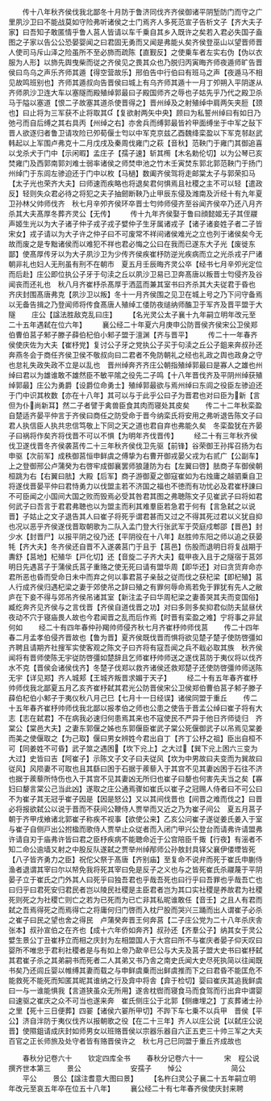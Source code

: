 <!-- { "loadSidebar": true } -->
　　传十八年秋齐侯伐我北鄙冬十月防于鲁济同伐齐齐侯御诸平阴堑防门而守之广里夙沙卫曰不能战莫如守险弗听诸侯之士门焉齐人多死范宣子告析文子【齐大夫子家】曰吾知子敢匿情乎鲁人莒人皆请以车千乗自其乡入既许之矣若入君必失国子盍图之子家以告公公恐晏婴闻之曰君固无勇而又闻是弗能乆矣齐侯登巫山以望晋师晋人使司马斥山泽之险虽所不至必斾而疏陈【直觐反】之使乗车者左实右伪【伪以衣服为人形】以斾先舆曳柴而従之齐侯见之畏其众也乃脱归丙寅晦齐师夜遁师旷告晋侯曰鸟乌之声乐齐师其遁【得空营故乐】邢伯告中行伯曰有班马之声【夜遁马不相见故鸣班别也】齐师其遁叔向告晋侯曰城上有乌齐师其遁十一月丁夘朔入平阴遂从齐师夙沙卫连大车以塞隧而殿殖绰郭最曰子殿国师齐之辱也子姑先乎乃代之殿卫杀马于隘以塞道【恨二子故塞其道杀使晋得之】晋州绰及之射殖绰中肩两矢夹脰【颈也】曰止将为三军获不止将取其【复欲射两矢中央】顾曰为私誓州绰曰有如日乃弛弓而自后缚之其右具丙【州绰之右】亦舍兵而缚郭最皆衿甲面缚坐于中军之鼔下晋人欲逐归者鲁卫请攻险已夘荀偃士匄以中军克京兹乙酉魏绛栾盈以下军克邿赵武韩起以上军围卢弗克十二月戊戌及秦周伐雍门之萩【音秋】范鞅门于雍门其御追喜以戈杀犬于门中【示闲暇】孟庄子【孺子速】斩其橁【木名勅伦切】以为公琴已亥焚雍门及西郭南郭刘难士弱率诸侯之师焚申池之竹木壬寅焚东郭北郭范鞅门于扬门州绰门于东闾左骖迫还于门中以枚【马檛】数阖齐侯驾将走邮棠太子与郭荣扣马【太子光也荣齐大夫】曰师速而疾略也将退矣君何惧焉且社稷之主不可以轻【遣政反】轻则失众君必待之将犯之夫子抽劒断鞅乃止甲辰东侵及潍南及沂经十有九年夏卫孙林父帅师伐齐　秋七月辛夘齐侯环卒晋士匄帅师侵齐至谷闻齐侯卒乃还八月齐杀其大夫髙厚冬葬齐灵公【无传】
　　传十九年齐侯娶于鲁曰顔懿姬无子其侄鬷声姬生光以为大子诸子仲子戎子戎子嬖仲子生牙属诸戎子【诸子诸妾姓子者二子皆宋女】戎子请以为大子许之仲子曰不可废常不祥间诸侯难光之立也列于诸侯矣今无故而废之是专黜诸侯而以难犯不祥也君必悔之公曰在我而已遂东大子光【废徙东鄙】使髙厚传牙以为大子夙沙卫为少传齐侯疾崔杼防逆光疾病而立之光杀戎子尸诸朝非礼也妇人无刑虽有刑不在朝市　夏五月壬辰晦齐灵公卒【经书七月辛夘光定位而后赴】庄公即位执公子牙于句渎之丘以夙沙卫易已卫奔髙唐以叛晋士匄侵齐及谷闻丧而还礼也　秋八月齐崔杼杀髙厚于洒蓝而兼其室书曰齐杀其大夫従君于昏也　齐庆封围髙唐弗克【夙沙卫以叛】冬十一月齐侯围之见卫在城上号之乃下问守备焉以无备告揖之乃登闻师将传食髙唐人殖绰工偻防夜缒纳师醢卫于军齐及晋平盟于大隧
　　庄公【諡法胜敌克乱曰庄】
　　【名光灵公太子襄十九年嗣立明年改元至二十五年遇弑在位六年】
　　襄公经二十年夏六月庚申公防晋侯齐侯宋公卫侯郑伯曹伯莒子邾子滕子薛伯杞伯小邾子盟于澶渊【齐与晋平】
　　传二十一年春齐侯使庆佐为大夫【崔杼党】复讨公子牙之党执公子买于句渎之丘公子鉏来奔叔孙还奔燕冬会于商任齐侯卫侯不敬叔向曰二君者不免防朝礼之经也礼政之舆也政身之守也怠礼失政失政不立是以乱也　晋州绰奔齐齐庄公朝指殖绰郭最曰是寡人之雄也州绰曰君以为雄谁敢不雄然臣不敏平隂之役先二子鸣【十八年晋伐齐及平阴州绰获殖绰郭最】庄公为勇爵【设爵位命勇士】殖绰郭最欲与焉州绰曰东闾之役臣左骖迫还于门中识其枚数【亦在十八年】其可以与于此乎公曰子为晋君也对曰臣为新【言但为仆尚新耳】然二子者譬于禽兽臣食其肉而寝处其皮矣
　　传二十二年秋栾盈自楚适齐晏平仲言于齐侯曰商任之防受命于晋今纳栾氏将安用之弗听退告陈文子曰君人执信臣人执共忠信笃敬上下同之天之道也君自弃也弗能久矣　冬栾盈犹在齐晏子曰祸将作矣齐将伐晋不可以不惧【为明年齐伐晋传】
　　经二十有三年秋齐侯伐卫遂伐晋冬齐侯袭莒传二十三年秋齐侯伐卫先驱【前锋】谷荣御王孙挥召扬为右申驱【次前军】成秩御莒恒申鲜虞之傅挚为右曹开御戎晏父戎为右贰广【公副车】上之登御邢公卢蒲癸为右啓牢成御襄罢师狼蘧防为右【左翼曰啓】胠商子车御侯朝桓跳为右【右翼曰胠】大殿【后军】商子游御夏之御寇崔如为右烛庸之越驷乗自卫将遂伐晋晏平仲曰君恃勇力以伐盟主若不济国之福也不徳而有功忧必及君崔杼諌曰不可臣闻之小国间大国之败而毁焉必受其咎君其图之弗聴陈文子见崔武子曰将如君何武子曰吾言于君君弗聴也以为盟主而利其难羣臣若急君于何有【言急弑之以说晋】子姑止之文子退告其人曰崔子将死乎谓君甚而又过之不得其死过君以义犹自抑也况以恶乎齐侯遂伐晋取朝歌为二队入孟门登大行张武军于荧庭戍郫邵【晋邑】封少水【封晋尸】以报平阴之役乃还【平阴役在十八年】赵胜帅东阳之师以追之获晏牦【齐大夫】冬齐侯还自晋不入遂袭莒门于且于【莒邑】伤股而退明日将复战期于夀舒【莒地】杞殖华【戸化切】还【音旋二子齐大夫】载甲夜入且于之隧宿于莒郊明日先遇莒子于蒲侯氏莒子重赂之使无死曰请有盟华周【即华还】对曰贪货弃命亦君所恶也昏而受命日未中而弃之何以事君莒子亲鼔之従而伐之获杞梁【即杞殖】莒人行成齐侯归遇杞梁之妻于郊使吊之辞曰殖之有罪何辱命焉若免于罪犹有先人之敝庐在下妾不得与郊吊齐侯吊诸其室【新注孟子曰华周杞梁之妻善哭其夫而变国俗】臧纥奔齐见齐侯与之言伐晋【齐侯自道伐晋之功】对曰多则多矣抑君似防夫鼠昼伏夜动不穴于寝庙畏人故也今君闻晋之乱而后作焉【时晋有栾盈之难】宁将事之非鼠何如
　　经二十有四年春仲孙羯帅师侵齐秋七月齐崔杼帅师伐莒
　　传二十四年春二月孟孝伯侵齐晋故也【鲁为晋】夏齐侯既伐晋而惧将欲见楚子楚子使防啓彊如齐聘且请期齐社搜军实使客观之陈文子曰齐将有寇吾闻之兵不戢必取其族　秋齐侯闻将有晋师使陈无宇従防啓彊如楚辞且乞师崔杼帅师送之遂伐莒防于夷仪将以伐齐水不克【晋侯会诸侯伐齐】冬楚子伐郑以救齐诸侯还救郑楚子还使防啓彊帅师送陈无宇【详见郑】齐人城郏【王城齐叛晋求媚于天子】
　　经二十有五年春齐崔杼帅师伐我北鄙夏五月乙亥齐崔杼弑其君光公防晋侯宋公卫侯郑伯曹伯莒子邾子滕子薛伯杞伯小邾子于夷仪秋八月己巳【七月十一日经误】诸侯同盟于重丘
　　传二十五年春齐崔杼帅师伐我北鄙以报孝伯之师也公患之使告于晋孟公绰曰崔子将有大志【志在弑君】不在病我必速归何患焉其来也不寇使民不严异于他日齐师徒归　齐棠公【棠邑大夫】之妻东郭偃之姊也东郭偃臣崔武子棠公死偃御武子以吊焉见棠姜而美之使偃取之【为己取】偃曰男女辨姓今君出自丁【齐丁公杼之祖】臣出自桓不可【同姜姓不可昏】武子筮之遇困【坎下兊上】之大过【巽下兊上困六三变为大过】史皆曰吉【阿崔子】示陈文子文子曰夫従风【坎为中男故曰夫变而为巽故曰従风】风陨妻不可取也且其繇曰困于石据于蒺藜入于其宫不见其妻凶困于石往不济也据于蒺藜所恃伤也入于其宫不见其妻凶无所归也崔子曰嫠也何害先夫当之矣【寡妇曰嫠言棠公己当此凶】遂取之庄公通焉骤如崔氏以崔子之冠赐人侍者曰不可公曰不为崔子其无冠乎崔子因是【因是怒公】又以其间伐晋也【间晋之难而伐之】曰晋必将报欲弑公以说于晋而不获间公鞭侍人贾举而又近之乃为崔子间公　夏五月莒子朝于齐甲戌飨诸北郭崔子称疾不视事【欲使公来】乙亥公问崔子遂従姜氏姜入于室与崔子自侧戸出公拊楹而歌侍人贾举止众従者而入闭门甲兴公登台而请弗许请盟弗许请自刃于庙弗许皆曰君之臣杼疾病不能聴命近于公宫陪臣千掫【行夜】有滛者不知二命公逾墙又射之中股反队遂弑之贾举州绰邴师公孙敖封具铎父襄伊偻堙皆死【八子皆齐勇力之臣】祝佗父祭于髙唐【齐别庙】至复命不说弁而死于崔氏申蒯侍渔者退谓其宰曰尔以帑免我将死其宰曰免是反子之义也与之皆死崔氏杀鬷蔑于平阴晏子立于崔氏之门外其人曰死乎曰独吾君也乎哉吾死也曰行乎曰吾罪也乎哉吾亡也曰归乎曰君死安归君民者岂以陵民社稷是主臣君者岂为其口实社稷是养故君为社稷死则死之为社稷亡则亡之若为已死而为已亡非其私昵谁敢任【音壬】之且人有君而弑之吾焉得死之而焉得亡之将庸何归门啓而入枕尸股而哭兴三踊而出人谓崔子必杀之崔子曰民之望也舍之得民　卢蒲癸奔晋王何奔莒【二子庄公党为二十八年杀庆舎张本】叔孙宣伯之在齐也【成十六年侨如奔齐】叔孙还【齐羣公子】纳其女于灵公嬖生景公丁丑崔杼立而相之庆封为左相盟国人于大宫曰所不与崔庆者晏子仰天叹曰婴所不唯忠于君利社稷者是与有如上帝乃歃辛巳公与大夫及莒子盟大史书曰崔杼弑其君崔子杀之其弟嗣书而死者二人其弟又书乃舎之南史氏闻大史尽死执简以往闻既书矣乃还闾丘婴以帷缚其妻而载之与申鲜虞乗而出鲜虞推而下之曰君昏不能匡危不能救死不能死而知匿其昵其谁纳之行及弇中将舎【弇于检切】婴曰崔庆其追我鲜虞曰一与一谁能惧我【言道狭虽众无所用】遂舎枕辔而寝食马而食驾而行出弇中谓婴曰速驱之崔庆之众不可当也遂来奔　崔氏侧庄公于北郭【侧瘗埋之】丁亥葬诸士孙之里【死十三日便葬】四翣【诸侯六翣所甲切】不跸下车七乗不以兵甲　晋侯【平公】济自泮防于夷仪伐齐以报朝歌之役【在二十三年】齐人以庄公说【以弑庄公说晋】使隰鉏请成庆封如师男女以班赂晋侯以宗器乐器自六正五吏三十帅三军之大夫百官之正长师旅及处守者皆有赂晋侯许之　秋七月己巳同盟于重丘齐成故也

　　春秋分记卷六十
　　钦定四库全书
　　春秋分记卷六十一　　　宋　程公说　撰齐世本第三
　　景公　　　　　　　安孺子
　　悼公　　　　　　　简公
　　平公
　　景公【諡注耆意大图曰景】
　　【名杵臼灵公子襄二十五年嗣立明年改元至哀五年卒在位五十八年】
　　襄公经二十有七年春齐侯使庆封来聘
